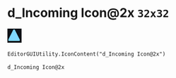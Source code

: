 # d_Incoming Icon@2x `32x32`
<img src="/img/d_Incoming%20Icon@2x.png" width=32 height=32>

``` CSharp
EditorGUIUtility.IconContent("d_Incoming Icon@2x")
```
```
d_Incoming Icon@2x
```
